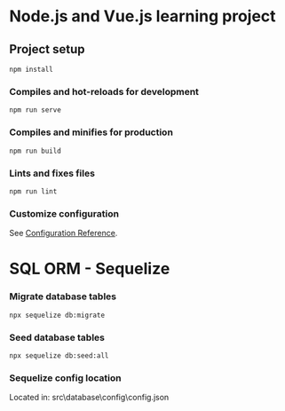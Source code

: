# Node.js and Vue.js learning project

## Project setup
```
npm install
```

### Compiles and hot-reloads for development
```
npm run serve
```

### Compiles and minifies for production
```
npm run build
```

### Lints and fixes files
```
npm run lint
```

### Customize configuration
See [Configuration Reference](https://cli.vuejs.org/config/).

# SQL ORM - Sequelize

### Migrate database tables
```
npx sequelize db:migrate
```

### Seed database tables
```
npx sequelize db:seed:all
```

### Sequelize config location
Located in: src\database\config\config.json